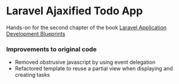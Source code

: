 # Laravel Ajaxified Todo App

Hands-on for the second chapter of the book [Laravel Application Development Blueprints](http://www.packtpub.com/laravel-application-development-blueprints/book)

### Improvements to original code

* Removed obstrusive javascript by using event delegation
* Refactored template to reuse a partial view when displaying and creating tasks